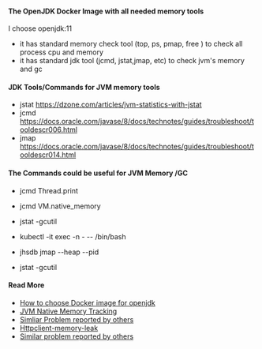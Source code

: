 

#### The OpenJDK Docker Image with  all needed memory tools 
I choose openjdk:11 
- it has standard memory check tool  (top, ps, pmap, free ) to check all process cpu and memory
- it has standard jdk tool (jcmd, jstat,jmap, etc) to check jvm's memory and gc 

#### JDK Tools/Commands for JVM memory tools

- jstat
https://dzone.com/articles/jvm-statistics-with-jstat
- jcmd 
https://docs.oracle.com/javase/8/docs/technotes/guides/troubleshoot/tooldescr006.html
- jmap
https://docs.oracle.com/javase/8/docs/technotes/guides/troubleshoot/tooldescr014.html

#### The Commands could be useful for JVM Memory /GC  ####

- jcmd <pid> Thread.print
- jcmd <pid> VM.native_memory
- jstat -gcutil <pid>

- kubectl -it exec -n <namespace>   -<podname>    -- /bin/bash 
- jhsdb jmap --heap --pid <PID>
- jstat -gcutil <PID>

#### Read More

- [How to choose Docker image for openjdk](https://hub.docker.com/_/openjdk)
- [JVM Native Memory Tracking](https://www.baeldung.com/native-memory-tracking-in-jvm)
- [Simliar Problem reported by others](https://stackoverflow.com/questions/16697135/monitor-non-heap-memory-usage-of-a-jvm)
- [Httpclient-memory-leak](https://stackoverflow.com/questions/27732546/httpclienthandler-httpclient-memory-leak)
- [Similar problem reported by others](https://github.com/kubernetes/kubernetes/issues/70179)






